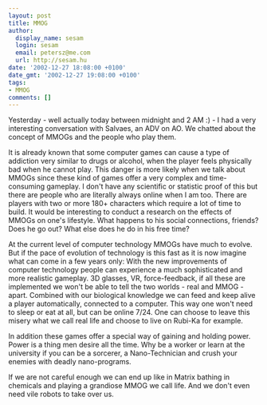 ```yaml
---
layout: post
title: MMOG
author:
  display_name: sesam
  login: sesam
  email: petersz@me.com
  url: http://sesam.hu
date: '2002-12-27 18:08:00 +0100'
date_gmt: '2002-12-27 19:08:00 +0100'
tags:
- MMOG
comments: []
---
```


Yesterday - well actually today between midnight and 2 AM :) - I had a very interesting conversation with Salvaes, an ADV on AO. We chatted about the concept of MMOGs and the people who play them.

It is already known that some computer games can cause a type of addiction very similar to drugs or alcohol, when the player feels physically bad when he cannot play. This danger is more likely when we talk about MMOGs since these kind of games offer a very complex and time-consuming gameplay. I don't have any scientific or statistic proof of this but there are people who are literally always online when I am too. There are players with two or more 180+ characters which require a lot of time to build. It would be interesting to conduct a research on the effects of MMOGs on one's lifestyle. What happens to his social connections, friends? Does he go out? What else does he do in his free time?

At the current level of computer technology MMOGs have much to evolve. But if the pace of evolution of technology is this fast as it is now imagine what can come in a few years only: With the new improvements of computer technology people can experience a much sophisticated and more realistic gameplay. 3D glasses, VR, force-feedback, if all these are implemented we won't be able to tell the two worlds - real and MMOG - apart. Combined with our biological knowledge we can feed and keep alive a player automatically, connected to a computer. This way one won't need to sleep or eat at all, but can be online 7/24. One can choose to leave this misery what we call real life and choose to live on Rubi-Ka for example.

In addition these games offer a special way of gaining and holding power. Power is a thing men desire all the time. Why be a worker or learn at the university if you can be a sorcerer, a Nano-Technician and crush your enemies with deadly nano-programs.

If we are not careful enough we can end up like in Matrix bathing in chemicals and playing a grandiose MMOG we call life. And we don't even need vile robots to take over us.
